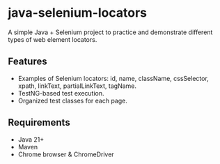 # java-selenium-locators

A simple Java + Selenium project to practice and demonstrate different types of web element locators.

## Features
- Examples of Selenium locators: id, name, className, cssSelector, xpath, linkText, partialLinkText, tagName.
- TestNG-based test execution.
- Organized test classes for each page.

## Requirements
- Java 21+
- Maven
- Chrome browser & ChromeDriver